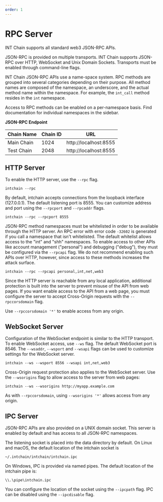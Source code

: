 ```yaml
---
order: 1
---
```


# RPC Server

INT Chain supports all standard web3 JSON-RPC APIs. 

JSON-RPC is provided on multiple transports. INT Chain supports JSON-RPC over HTTP,
WebSocket and Unix Domain Sockets. Transports must be enabled through
command-line flags.

INT Chain JSON-RPC APIs use a name-space system. RPC methods are grouped into
several categories depending on their purpose. All method names are composed of
the namespace, an underscore, and the actual method name within the namespace.
For example, the `int_call` method resides in the `int` namespace.

Access to RPC methods can be enabled on a per-namespace basis. Find
documentation for individual namespaces in the sidebar.

**JSON-RPC Endpoint**

| Chain Name | Chain ID |               URL              |
|:-----------|----------|--------------------------------|
| Main Chain |    1024 | http://localhost:8555 |
| Test Chain |   2048  | http://localhost:8555 |

## HTTP Server

To enable the HTTP server, use the `--rpc` flag.

    intchain --rpc

By default, intchain accepts connections from the loopback interface (127.0.0.1).
The default listening port is 8555. You can customize address and port using the
`--rpcport` and `--rpcaddr` flags.

    intchain --rpc --rpcport 8555

JSON-RPC method namespaces must be whitelisted in order to be available through
the HTTP server. An RPC error with error code `-32602` is generated if you call a
namespace that isn't whitelisted. The default whitelist allows access to the "int"
and "shh" namespaces. To enable access to other APIs like account management ("personal")
and debugging ("debug"), they must be configured via the `--rpcapi` flag. We do
not recommend enabling such APIs over HTTP, however, since access to these
methods increases the attack surface.

    intchain --rpc --rpcapi personal,int,net,web3

Since the HTTP server is reachable from any local application, additional
protection is built into the server to prevent misuse of the API from web pages.
If you want enable access to the API from a web page, you must configure the
server to accept Cross-Origin requests with the `--rpccorsdomain` flag.

Use `--rpccorsdomain '*'` to enable access from any origin.

## WebSocket Server

Configuration of the WebSocket endpoint is similar to the HTTP transport. To
enable WebSocket access, use `--ws` flag. The default WebSocket port is 8546.
The `--wsaddr`, `--wsport` and `--wsapi` flags can be used to customize settings
for the WebSocket server.

    intchain --ws --wsport 8556 --wsapi int,net,web3

Cross-Origin request protection also applies to the WebSocket server. Use the
`--wsorigins` flag to allow access to the server from web pages:

    intchain --ws --wsorigins http://myapp.example.com

As with `--rpccorsdomain`, using `--wsorigins '*'` allows access from any origin.

## IPC Server

JSON-RPC APIs are also provided on a UNIX domain socket. This server is enabled
by default and has access to all JSON-RPC namespaces.

The listening socket is placed into the data directory by default. On Linux and macOS,
the default location of the intchain socket is

    ~/.intchain/intchain/intchain.ipc

On Windows, IPC is provided via named pipes. The default location of the intchain pipe is:

    \\.\pipe\intchain.ipc
    
You can configure the location of the socket using the `--ipcpath` flag. IPC can
be disabled using the `--ipcdisable` flag.
